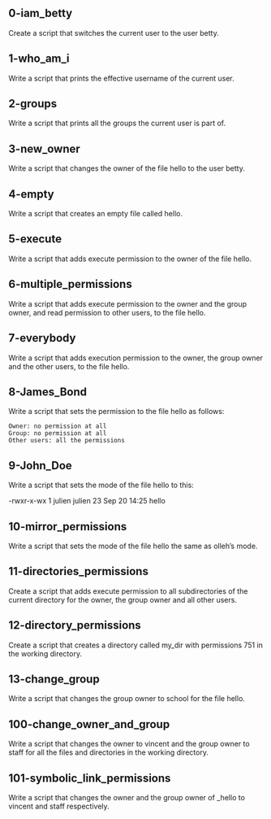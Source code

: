 ## 0-iam_betty
Create a script that switches the current user to the user betty.
## 1-who_am_i
Write a script that prints the effective username of the current user.
## 2-groups
Write a script that prints all the groups the current user is part of.
## 3-new_owner
Write a script that changes the owner of the file hello to the user betty.
## 4-empty
Write a script that creates an empty file called hello.
## 5-execute
Write a script that adds execute permission to the owner of the file hello.
## 6-multiple_permissions
Write a script that adds execute permission to the owner and the group owner, and read permission to other users, to the file hello.
## 7-everybody
Write a script that adds execution permission to the owner, the group owner and the other users, to the file hello.
## 8-James_Bond
Write a script that sets the permission to the file hello as follows:

    Owner: no permission at all
    Group: no permission at all
    Other users: all the permissions
## 9-John_Doe
Write a script that sets the mode of the file hello to this:

-rwxr-x-wx 1 julien julien 23 Sep 20 14:25 hello
## 10-mirror_permissions
Write a script that sets the mode of the file hello the same as olleh’s mode.
## 11-directories_permissions
Create a script that adds execute permission to all subdirectories of the current directory for the owner, the group owner and all other users.
## 12-directory_permissions
Create a script that creates a directory called my_dir with permissions 751 in the working directory.
## 13-change_group
Write a script that changes the group owner to school for the file hello.
## 100-change_owner_and_group
Write a script that changes the owner to vincent and the group owner to staff for all the files and directories in the working directory.
## 101-symbolic_link_permissions
Write a script that changes the owner and the group owner of _hello to vincent and staff respectively.
